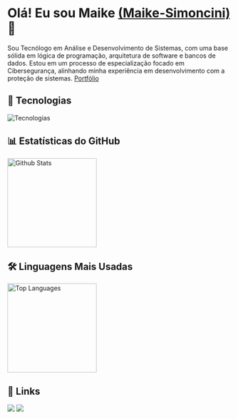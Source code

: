 # Olá! Eu sou Maike [(Maike-Simoncini)](https://github.com/Maike-Simoncini) 👋 

Sou Tecnólogo em Análise e Desenvolvimento de Sistemas, com uma base sólida em lógica de programação, arquitetura de software e bancos de dados. Estou em um processo de especialização focado em Cibersegurança, alinhando minha experiência em desenvolvimento com a proteção de sistemas.
[Portfólio](https://maike-simoncini.github.io/Portfolio-Maike/)

## 🚀 Tecnologias

<img src="https://skillicons.dev/icons?i=python,cpp,cs,html,css,js,mongodb,react,nodejs,mysql,postman,vscode,kali" alt="Tecnologias" />

## 📊 Estatísticas do GitHub 

<img height="200" alt="Github Stats" src="https://github-readme-stats.vercel.app/api?username=Maike-Simoncini&show_icons=true&theme=tokyonight&include_all_commits=true&count_private=true"/>

## 🛠️ Linguagens Mais Usadas

<img height="200" alt="Top Languages" src="https://github-readme-stats.vercel.app/api/top-langs/?username=Maike-Simoncini&layout=compact&langs_count=16&theme=tokyonight"/>

## 📌 Links 
  
<a href="https://www.linkedin.com/in/maike-simoncini-da-silva-9769b2287" target="_blank"><img src="https://img.shields.io/badge/-LinkedIn-%230077B5?style=for-the-badge&logo=linkedin&logoColor=white" target="_blank"></a>
<a href=mailto:maikesimoncinims@gmail.com target="_blank"><img src="https://img.shields.io/badge/Gmail-D14836?style=for-the-badge&logo=gmail&logoColor=white"></a>
